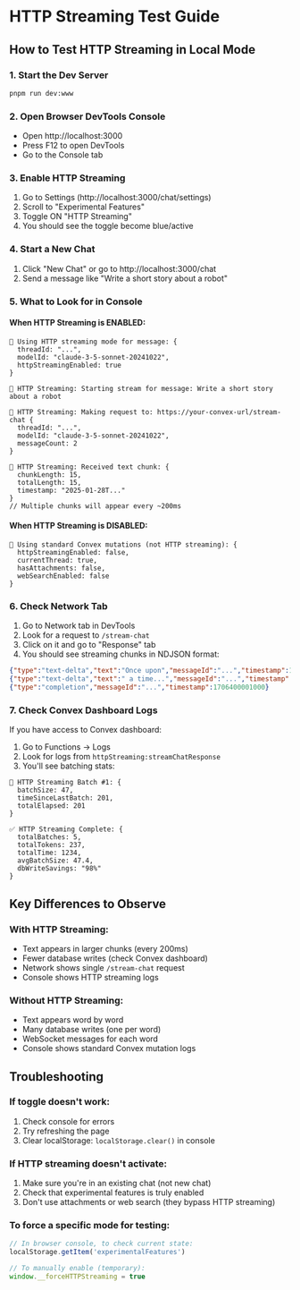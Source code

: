 # HTTP Streaming Test Guide

## How to Test HTTP Streaming in Local Mode

### 1. Start the Dev Server
```bash
pnpm run dev:www
```

### 2. Open Browser DevTools Console
- Open http://localhost:3000
- Press F12 to open DevTools
- Go to the Console tab

### 3. Enable HTTP Streaming
1. Go to Settings (http://localhost:3000/chat/settings)
2. Scroll to "Experimental Features"
3. Toggle ON "HTTP Streaming"
4. You should see the toggle become blue/active

### 4. Start a New Chat
1. Click "New Chat" or go to http://localhost:3000/chat
2. Send a message like "Write a short story about a robot"

### 5. What to Look for in Console

#### When HTTP Streaming is ENABLED:
```
🚀 Using HTTP streaming mode for message: {
  threadId: "...",
  modelId: "claude-3-5-sonnet-20241022",
  httpStreamingEnabled: true
}

🌊 HTTP Streaming: Starting stream for message: Write a short story about a robot

🌊 HTTP Streaming: Making request to: https://your-convex-url/stream-chat {
  threadId: "...",
  modelId: "claude-3-5-sonnet-20241022",
  messageCount: 2
}

🌊 HTTP Streaming: Received text chunk: {
  chunkLength: 15,
  totalLength: 15,
  timestamp: "2025-01-28T..."
}
// Multiple chunks will appear every ~200ms
```

#### When HTTP Streaming is DISABLED:
```
📡 Using standard Convex mutations (not HTTP streaming): {
  httpStreamingEnabled: false,
  currentThread: true,
  hasAttachments: false,
  webSearchEnabled: false
}
```

### 6. Check Network Tab
1. Go to Network tab in DevTools
2. Look for a request to `/stream-chat`
3. Click on it and go to "Response" tab
4. You should see streaming chunks in NDJSON format:
```json
{"type":"text-delta","text":"Once upon","messageId":"...","timestamp":1706400000000}
{"type":"text-delta","text":" a time...","messageId":"...","timestamp":1706400000200}
{"type":"completion","messageId":"...","timestamp":1706400001000}
```

### 7. Check Convex Dashboard Logs
If you have access to Convex dashboard:
1. Go to Functions → Logs
2. Look for logs from `httpStreaming:streamChatResponse`
3. You'll see batching stats:
```
🔄 HTTP Streaming Batch #1: {
  batchSize: 47,
  timeSinceLastBatch: 201,
  totalElapsed: 201
}

✅ HTTP Streaming Complete: {
  totalBatches: 5,
  totalTokens: 237,
  totalTime: 1234,
  avgBatchSize: 47.4,
  dbWriteSavings: "98%"
}
```

## Key Differences to Observe

### With HTTP Streaming:
- Text appears in larger chunks (every 200ms)
- Fewer database writes (check Convex dashboard)
- Network shows single `/stream-chat` request
- Console shows HTTP streaming logs

### Without HTTP Streaming:
- Text appears word by word
- Many database writes (one per word)
- WebSocket messages for each word
- Console shows standard Convex mutation logs

## Troubleshooting

### If toggle doesn't work:
1. Check console for errors
2. Try refreshing the page
3. Clear localStorage: `localStorage.clear()` in console

### If HTTP streaming doesn't activate:
1. Make sure you're in an existing chat (not new chat)
2. Check that experimental features is truly enabled
3. Don't use attachments or web search (they bypass HTTP streaming)

### To force a specific mode for testing:
```javascript
// In browser console, to check current state:
localStorage.getItem('experimentalFeatures')

// To manually enable (temporary):
window.__forceHTTPStreaming = true
```